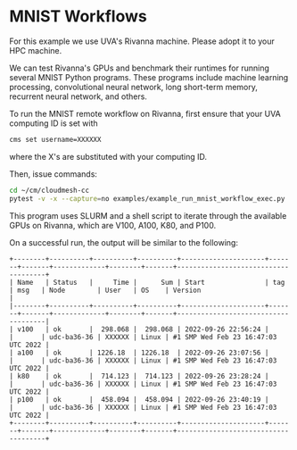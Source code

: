# MNIST Workflows

For this example we use UVA's Rivanna machine. Please adopt 
it to your HPC machine.

We can test Rivanna's GPUs and benchmark
their runtimes for running several MNIST
Python programs. These programs include
machine learning processing, convolutional
neural network, long short-term memory,
recurrent neural network, and others.

To run the MNIST remote workflow on
Rivanna, first ensure that your UVA computing
ID is set with 

```bash
cms set username=XXXXXX
```
where  the X's are substituted with your computing ID.

Then, issue commands:

```bash
cd ~/cm/cloudmesh-cc
pytest -v -x --capture=no examples/example_run_mnist_workflow_exec.py
```

This program uses SLURM and a shell script to
iterate through the available GPUs on Rivanna,
which are V100, A100, K80, and P100.

On a successful run, the output will be similar to
the following:

```
+--------+----------+----------+----------+---------------------+-------+-------+-------------+--------+-------+-------------------------------------+
| Name   | Status   |     Time |      Sum | Start               | tag   | msg   | Node        | User   | OS    | Version                             |
|--------+----------+----------+----------+---------------------+-------+-------+-------------+--------+-------+-------------------------------------|
| v100   | ok       |  298.068 |  298.068 | 2022-09-26 22:56:24 |       |       | udc-ba36-36 | XXXXXX | Linux | #1 SMP Wed Feb 23 16:47:03 UTC 2022 |
| a100   | ok       | 1226.18  | 1226.18  | 2022-09-26 23:07:56 |       |       | udc-ba36-36 | XXXXXX | Linux | #1 SMP Wed Feb 23 16:47:03 UTC 2022 |
| k80    | ok       |  714.123 |  714.123 | 2022-09-26 23:28:24 |       |       | udc-ba36-36 | XXXXXX | Linux | #1 SMP Wed Feb 23 16:47:03 UTC 2022 |
| p100   | ok       |  458.094 |  458.094 | 2022-09-26 23:40:19 |       |       | udc-ba36-36 | XXXXXX | Linux | #1 SMP Wed Feb 23 16:47:03 UTC 2022 |
+--------+----------+----------+----------+---------------------+-------+-------+-------------+--------+-------+-------------------------------------+
```
